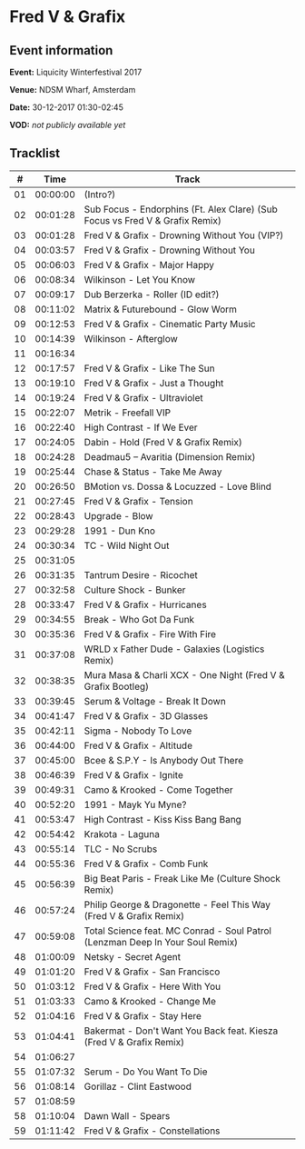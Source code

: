 # Fred V & Grafix
## Event information
**Event:** Liquicity Winterfestival 2017

**Venue:** NDSM Wharf, Amsterdam

**Date:** 30-12-2017 01:30-02:45

**VOD:** *not publicly available yet*

## Tracklist
| \#  | Time     | Track                                                                                          |
| --- | -------- | ---------------------------------------------------------------------------------------------- |
| 01  | 00:00:00 | (Intro?)                                                    |
| 02  | 00:01:28 | Sub Focus - Endorphins (Ft. Alex Clare) (Sub Focus vs Fred V & Grafix Remix)                                   |
| 03  | 00:01:28 | Fred V & Grafix - Drowning Without You (VIP?)                                                               |
| 04  | 00:03:57 | Fred V & Grafix - Drowning Without You                                                                     |
| 05  | 00:06:03 | Fred V & Grafix - Major Happy                                                                  |
| 06  | 00:08:34 | Wilkinson - Let You Know                                             |
| 07  | 00:09:17 | Dub Berzerka - Roller (ID edit?)                                                      |
| 08  | 00:11:02 | Matrix & Futurebound - Glow Worm                                                                |
| 09  | 00:12:53 | Fred V & Grafix - Cinematic Party Music                                                                    |
| 10  | 00:14:39 | Wilkinson - Afterglow                                         |
| 11  | 00:16:34 |                                              |
| 12  | 00:17:57 | Fred V & Grafix - Like The Sun                         |
| 13  | 00:19:10 | Fred V & Grafix - Just a Thought                         |
| 14  | 00:19:24 | Fred V & Grafix - Ultraviolet                          |
| 15  | 00:22:07 | Metrik - Freefall VIP                       |
| 16  | 00:22:40 | High Contrast - If We Ever                         |
| 17  | 00:24:05 | Dabin - Hold (Fred V & Grafix Remix)                        |
| 18  | 00:24:28 | Deadmau5 – Avaritia (Dimension Remix)                       |
| 19  | 00:25:44 | Chase & Status - Take Me Away                         |
| 20  | 00:26:50 | BMotion vs. Dossa & Locuzzed - Love Blind                        |
| 21  | 00:27:45 | Fred V & Grafix - Tension                         |
| 22  | 00:28:43 | Upgrade - Blow                         |
| 23  | 00:29:28 | 1991 - Dun Kno                       |
| 24  | 00:30:34 | TC - Wild Night Out                         |
| 25  | 00:31:05 |                         |
| 26  | 00:31:35 | Tantrum Desire - Ricochet                          |
| 27  | 00:32:58 | Culture Shock - Bunker                        |
| 28  | 00:33:47 | Fred V & Grafix - Hurricanes                       |
| 29  | 00:34:55 | Break - Who Got Da Funk                       |
| 30  | 00:35:36 | Fred V & Grafix - Fire With Fire                          |
| 31  | 00:37:08 | WRLD x Father Dude - Galaxies (Logistics Remix)                        |
| 32  | 00:38:35 | Mura Masa & Charli XCX - One Night (Fred V & Grafix Bootleg)                        |
| 33  | 00:39:45 | Serum & Voltage - Break It Down                         |
| 34  | 00:41:47 | Fred V & Grafix - 3D Glasses                        |
| 35  | 00:42:11 | Sigma - Nobody To Love                         |
| 36  | 00:44:00 | Fred V & Grafix - Altitude                        |
| 37  | 00:45:00 | Bcee & S.P.Y - Is Anybody Out There                        |
| 38  | 00:46:39 | Fred V & Grafix - Ignite                         |
| 39  | 00:49:31 | Camo & Krooked - Come Together                       |
| 40  | 00:52:20 | 1991 - Mayk Yu Myne?                         |
| 41  | 00:53:47 | High Contrast - Kiss Kiss Bang Bang                        |
| 42  | 00:54:42 | Krakota - Laguna                        |
| 43  | 00:55:14 | TLC - No Scrubs                     |
| 44  | 00:55:36 | Fred V & Grafix - Comb Funk                     |
| 45  | 00:56:39 | Big Beat Paris - Freak Like Me (Culture Shock Remix)                     |
| 46  | 00:57:24 | Philip George & Dragonette - Feel This Way (Fred V & Grafix Remix)                     |
| 47  | 00:59:08 | Total Science feat. MC Conrad - Soul Patrol (Lenzman Deep In Your Soul Remix)                     |
| 48  | 01:00:09 | Netsky - Secret Agent                     |
| 49  | 01:01:20 | Fred V & Grafix - San Francisco                   |
| 50  | 01:03:12 | Fred V & Grafix - Here With You                    |
| 51  | 01:03:33 | Camo & Krooked - Change Me                    |
| 52  | 01:04:16 | Fred V & Grafix - Stay Here                    |
| 53  | 01:04:41 | Bakermat - Don't Want You Back feat. Kiesza (Fred V & Grafix Remix)                    |
| 54  | 01:06:27 |                     |
| 55  | 01:07:32 | Serum - Do You Want To Die                    |
| 56  | 01:08:14 | Gorillaz - Clint Eastwood                     |
| 57  | 01:08:59 |                     |
| 58  | 01:10:04 | Dawn Wall - Spears                    |
| 59  | 01:11:42 | Fred V & Grafix - Constellations                   |



